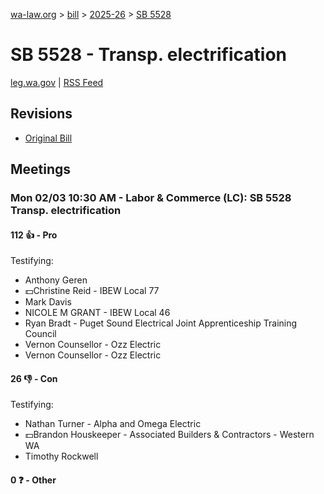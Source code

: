 [wa-law.org](/) > [bill](/bill/) > [2025-26](/bill/2025-26/) > [SB 5528](/bill/2025-26/sb/5528/)

# SB 5528 - Transp. electrification
[leg.wa.gov](https://app.leg.wa.gov/billsummary?BillNumber=5528&Year=2025&Initiative=false) | [RSS Feed](./rss.xml)

## Revisions
* [Original Bill](1/)

## Meetings
### Mon 02/03 10:30 AM - Labor & Commerce (LC): SB 5528 Transp. electrification
#### 112 👍 - Pro
Testifying:
* Anthony Geren
* 💵Christine Reid - IBEW Local 77
* Mark Davis
* NICOLE M GRANT - IBEW Local 46
* Ryan Bradt - Puget Sound Electrical Joint Apprenticeship Training Council
* Vernon Counsellor - Ozz Electric
* Vernon Counsellor - Ozz Electric

#### 26 👎 - Con
Testifying:
* Nathan Turner - Alpha and Omega Electric
* 💵Brandon Houskeeper - Associated Builders & Contractors - Western WA
* Timothy Rockwell

#### 0 ❓ - Other
